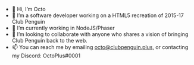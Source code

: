 - 👋 Hi, I’m Octo
- 👀 I’m a software developer working on a HTML5 recreation of 2015-17 Club Penguin
- 🌱 I’m currently working in NodeJS/Phaser 
- 💞️ I’m looking to collaborate with anyone who shares a vision of bringing Club Penguin back to the web.
- 📫 You can reach me by emailing octo@clubpenguin.plus, or contacting my Discord: OctoPlus#0001
